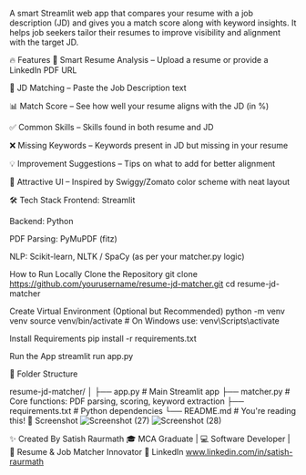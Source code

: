 A smart Streamlit web app that compares your resume with a job description (JD) and gives you a match score along with keyword insights.
It helps job seekers tailor their resumes to improve visibility and alignment with the target JD.

🔥 Features
🧠 Smart Resume Analysis – Upload a resume or provide a LinkedIn PDF URL

🎯 JD Matching – Paste the Job Description text

📊 Match Score – See how well your resume aligns with the JD (in %)

✅ Common Skills – Skills found in both resume and JD

❌ Missing Keywords – Keywords present in JD but missing in your resume

💡 Improvement Suggestions – Tips on what to add for better alignment

🎨 Attractive UI – Inspired by Swiggy/Zomato color scheme with neat layout

🛠️ Tech Stack
Frontend: Streamlit

Backend: Python

PDF Parsing: PyMuPDF (fitz)

NLP: Scikit-learn, NLTK / SpaCy (as per your matcher.py logic)

 How to Run Locally
Clone the Repository
git clone https://github.com/yourusername/resume-jd-matcher.git
cd resume-jd-matcher

Create Virtual Environment (Optional but Recommended)
python -m venv venv
source venv/bin/activate  # On Windows use: venv\Scripts\activate

Install Requirements
pip install -r requirements.txt

Run the App
streamlit run app.py

📁 Folder Structure

resume-jd-matcher/
│
├── app.py                  # Main Streamlit app
├── matcher.py              # Core functions: PDF parsing, scoring, keyword extraction
├── requirements.txt        # Python dependencies
└── README.md               # You're reading this!
📸 Screenshot
![Screenshot (27)](https://github.com/user-attachments/assets/9aaec02d-50a1-4a83-8637-d006599b501a)
![Screenshot (28)](https://github.com/user-attachments/assets/12ded07a-538f-4e52-8a9c-041959c72296)

✨ Created By
Satish Raurmath
🎓 MCA Graduate | 💻 Software Developer | 🧠 Resume & Job Matcher Innovator
🔗 LinkedIn www.linkedin.com/in/satish-raurmath

